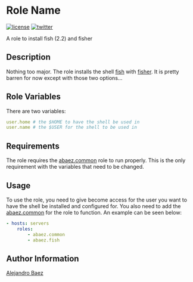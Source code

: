 Role Name
=========
[![license][2i]][2p]
[![twitter][3i]][3p]

A role to install fish (2.2) and fisher

Description
-----------

Nothing too major. The role installs the shell [fish][4] with [fisher][5].
It is pretty barren for now except with those two options...

Role Variables
--------------

There are two variables:

``` yaml
user.home # the $HOME to have the shell be used in
user.name # the $USER for the shell to be used in
```

Requirements
------------

The role requires the [abaez.common][6] role to run properly. This is the only requirement with the variables that need to be changed.


Usage
-----

To use the role, you need to give become access for the user you want to have the shell be installed and configured for. You also need to add the [abaez.common][6] for the role to function. An example can be seen below:

``` yaml
- hosts: servers
    roles:
        - abaez.common
        - abaez.fish
```

Author Information
------------------

[Alejandro Baez][1]

[1]: https://keybase.io/baez
[2i]: https://img.shields.io/badge/license-BSD_2-green.svg
[2p]: ./LICENSE
[3i]: https://img.shields.io/badge/twitter-a_baez-blue.svg
[3p]: https://twitter.com/a_baez
[4]: http://fishshell.com/
[5]: https://github.com/fisherman/fisherman
[6]: https://galaxy.ansible.com/abaez/common
